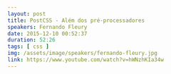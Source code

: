 ```yaml
---
layout: post
title: PostCSS - Além dos pré-processadores
speakers: Fernando Fleury
date: 2015-12-10 00:52:37
duration: 52:26
tags: [ css ]
img: /assets/image/speakers/fernando-fleury.jpg
link: https://www.youtube.com/watch?v=hWNzhKIa34w
---
```

